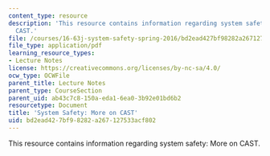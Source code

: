 ```yaml
---
content_type: resource
description: 'This resource contains information regarding system safety: More on
  CAST.'
file: /courses/16-63j-system-safety-spring-2016/bd2ead427bf98282a267127533acf802_MIT16_63JS16_LecNotes7.pdf
file_type: application/pdf
learning_resource_types:
- Lecture Notes
license: https://creativecommons.org/licenses/by-nc-sa/4.0/
ocw_type: OCWFile
parent_title: Lecture Notes
parent_type: CourseSection
parent_uid: ab43c7c8-150a-eda1-6ea0-3b92e01bd6b2
resourcetype: Document
title: 'System Safety: More on CAST'
uid: bd2ead42-7bf9-8282-a267-127533acf802
---
```

This resource contains information regarding system safety: More on CAST.